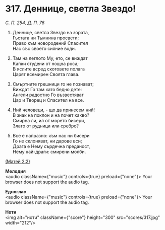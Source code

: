 # 317. Деннице, светла Звездо!  

*С. П. 254, Д. П. 76*  

1. Деннице, светла Звездо на зората,  
Гъстата ни Тъмнина просвети;  
Право към новородений Спасител  
Нас със своето сияние води.  

2. Там на леглото Му, ето, се виждат  
Капки студени от нощна роса;  
В яслите всред скотовете полага  
Царят всемирен Своята глава.  

3. Смъртните грешници го не познават;  
Виждат Го там като бедно дете:  
Ангели радостно Го възвестяват  
Цар и Творец и Спасител на все.  

4. Ний человеци, - що да принесем ний!  
В знак на поклон и на почет какво?  
Смирна ли, ил от морето бисери,  
Злато от рудници или сребро?  

5. Все е напразно: към нас ни бисери  
Го не склоняват, ни дарове вси;  
Драга е Нему сърдечна преданост,  
Нему най-драги: смирени молби.  

[(Матей 2:2)](http://biblia.bg/index.php?k=40&g=2&s=2)  

__Мелодия__  
<audio className={"music"} controls={true} preload={"none"}><source src="mp3/317.mp3" type="audio/mpeg"/>
Your browser does not support the audio tag.
</audio>  

__Едноглас__  
<audio className={"music"} controls={true} preload={"none"}><source src="transp/317.mp3" type="audio/mpeg"/>
Your browser does not support the audio tag.
</audio>  

__Ноти__  
<img alt="ноти" className={"score"} height="300" src="scores/317.jpg" width="212"/>
